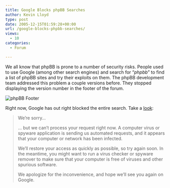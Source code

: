 ```yaml
---
title: Google Blocks phpBB Searches
author: Kevin Lloyd
type: post
date: 2005-12-15T01:59:28+00:00
url: /google-blocks-phpbb-searches/
views:
  - 10
categories:
  - Forum

---
```

We all know that phpBB is prone to a number of security risks. People used to use Google (among other search engines) and search for &#8220;_phpbb_&#8221; to find a list of phpBB sites and try their exploits on them. The phpBB development team addressed this problem a couple versions before. They stopped displaying the version number in the footer of the forum.
  
<img src="https://i1.wp.com/webdevelopment2.com/wp-images/phpbb-footer.gif?ssl=1" alt="phpBB Footer" data-recalc-dims="1" />

Right now, Google has out right blocked the entire search. Take a [look][1]:

> We&#8217;re sorry&#8230;
> 
> &#8230; but we can&#8217;t process your request right now. A computer virus or spyware application is sending us automated requests, and it appears that your computer or network has been infected.
> 
> We&#8217;ll restore your access as quickly as possible, so try again soon. In the meantime, you might want to run a virus checker or spyware remover to make sure that your computer is free of viruses and other spurious software.
> 
> We apologize for the inconvenience, and hope we&#8217;ll see you again on Google.

 [1]: http://www.google.com/search?q=phpbb